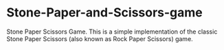 # Stone-Paper-and-Scissors-game
Stone Paper Scissors Game. This is a simple implementation of the classic Stone Paper Scissors (also known as Rock Paper Scissors) game. 
